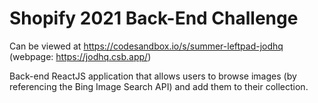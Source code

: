 # Shopify 2021 Back-End Challenge

Can be viewed at https://codesandbox.io/s/summer-leftpad-jodhq (webpage: https://jodhq.csb.app/)

Back-end ReactJS application that allows users to browse images (by referencing the Bing Image Search API) and add them to their collection.

